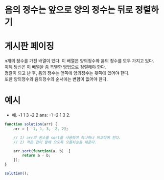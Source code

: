 # 음의 정수는 앞으로 양의 정수는 뒤로 정렬하기

# 게시판 페이징
n개의 정수를 가진 배열이 있다. 이 배열은 양의정수와 음의 정수를 모두 가지고 있다.   
이제 당신은 이 배열을 좀 특별한 방법으로 정렬해야 한다.  
정렬이 되고 난 후, 음의 정수는 앞쪽에 양의정수는 뒷쪽에 있어야 한다.   
또한 양의정수와 음의정수의 순서에는 변함이 없어야 한다.  

# 예시
- 예. -1 1 3 -2 2 ans: -1 -2 1 3 2.


```javascript
function solution(arr) {
    arr = [ -1, 1, 3, -2, 2];

    // 1) arr의 원소를 sort를 사용하여 하나하나 비교하여 한다.
    // 2) 작은 값이 앞에 오도록 오름차순을 해준다.

    arr.sort(function(a, b)  {
        return a - b;
    });
}

solution();
```

